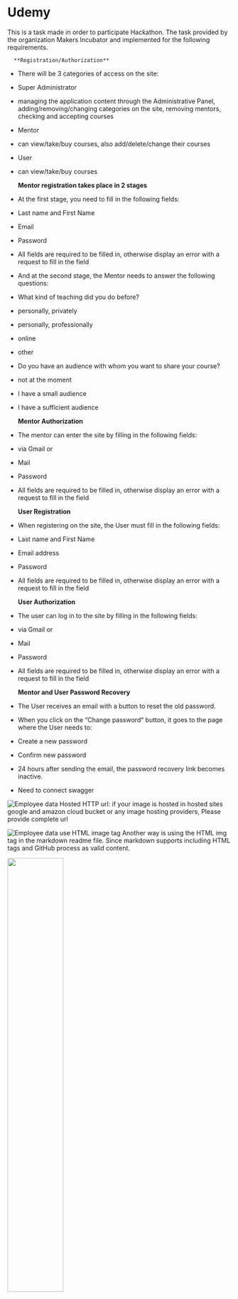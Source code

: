 # Udemy
This is a task made in order to participate Hackathon. The task provided by the organization Makers Incubator and implemented for the following requirements.

      **Registration/Authorization**
- There will be 3 categories of access on the site:
- Super Administrator
- managing the application content through the Administrative Panel, adding/removing/changing categories on the site, removing mentors, checking and accepting courses
- Mentor
- can view/take/buy courses, also add/delete/change their courses
- User
- can view/take/buy courses

     **Mentor registration takes place in 2 stages**
- At the first stage, you need to fill in the following fields:
- Last name and First Name
- Email
- Password
- All fields are required to be filled in, otherwise display an error with a request to fill in the field
- And at the second stage, the Mentor needs to answer the following questions:
- What kind of teaching did you do before?
- personally, privately
- personally, professionally
- online
- other
- Do you have an audience with whom you want to share your course?
- not at the moment
- I have a small audience
- I have a sufficient audience

    **Mentor Authorization**
- The mentor can enter the site by filling in the following fields:
- via Gmail or
- Mail
- Password
- All fields are required to be filled in, otherwise display an error with a request to fill in the field

   **User Registration**
- When registering on the site, the User must fill in the following fields:
- Last name and First Name
- Email address
- Password
- All fields are required to be filled in, otherwise display an error with a request to fill in the field

   **User Authorization**
- The user can log in to the site by filling in the following fields:
- via Gmail or
- Mail
- Password
- All fields are required to be filled in, otherwise display an error with a request to fill in the field

    **Mentor and User Password Recovery**
- The User receives an email with a button to reset the old password.
- When you click on the “Change password“ button, it goes to the page where the User needs to:
- Create a new password
- Confirm new password
- 24 hours after sending the email, the password recovery link becomes inactive.

- Need to connect swagger

<img src="/repository/assets/employee.png" alt="Employee data" title="Employee Data title">
Hosted HTTP url:
if your image is hosted in hosted sites google and amazon cloud bucket or any image hosting providers, Please provide complete url

![Employee data](http://imageurl "Employee Data title")
use HTML image tag Another way is using the HTML img tag in the markdown readme file.
Since markdown supports including HTML tags and GitHub process as valid content.

<img src="https://tungsten-sphere-ea3.notion.site/image/https%3A%2F%2Fs3-us-west-2.amazonaws.com%2Fsecure.notion-static.com%2Fad7e2ab1-2944-4a12-a496-76fde0fcd673%2FUdemy_Authorizarion.png?id=ba50105c-c1f3-4ec3-97e3-5123ab10a887&table=block&spaceId=fd407aea-ce4c-4d14-9efe-c7ec0a978d11&width=620&userId=&cache=v2" width="50%" height="50%">





